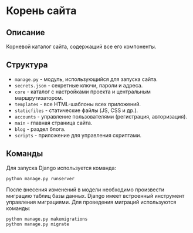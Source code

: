 # Корень сайта

## Описание

Корневой каталог сайта, содержащий все его компоненты.

## Структура

* `manage.py` - модуль, использующийся для запуска сайта.
* `secrets.json` - секретные ключи, пароли и адреса.
* `core` - каталог с настройками проекта и центральным маршрутизатором.
* `templates` - все HTML-шаблоны всех приложений.
* `staticfiles` - статические файлы (JS, CSS и др.).
* `accounts` - управление пользователями (регистрация, авторизация).
* `main` - главная страница сайта.
* `blog` - раздел блога.
* `scripts` - приложение для управления скриптами.

## Команды

Для запуска Django используется команда: 
    
    python manage.py runserver

После внесения изменений в модели необходимо произвести миграцию таблиц базы данных. Django имеет встроенный инструмент управления миграциями. Для проведения миграций используются команды:

    python manage.py makemigrations
    python manage.py migrate